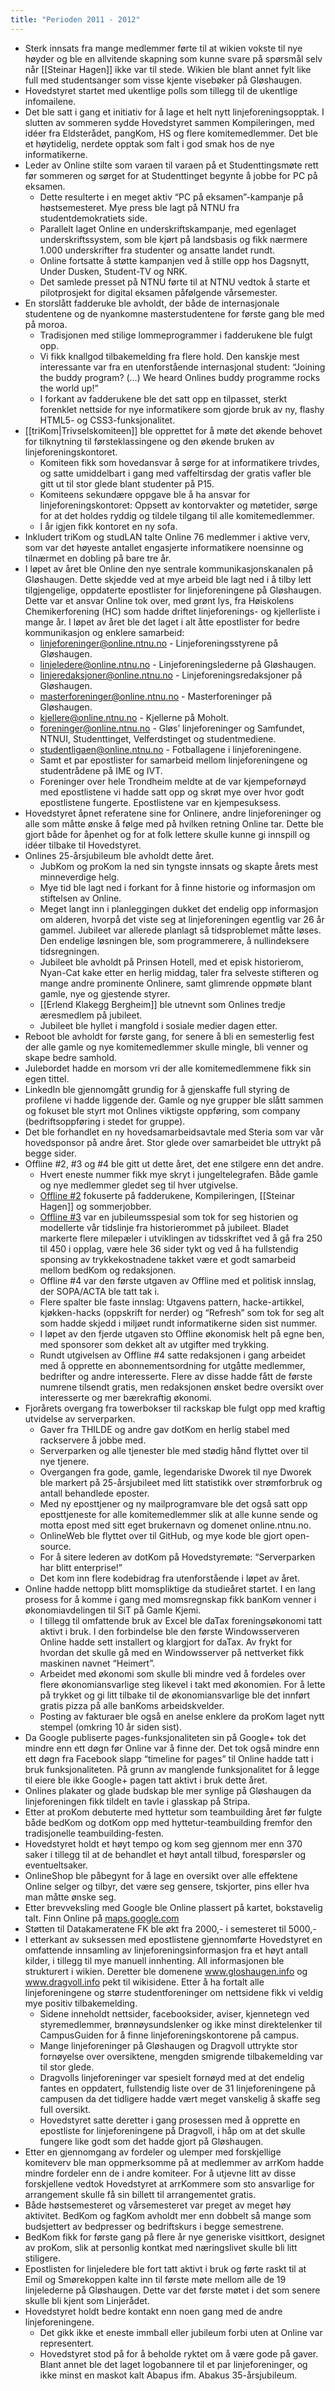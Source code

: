 ```yaml
---
title: "Perioden 2011 - 2012"
---
```


-   Sterk innsats fra mange medlemmer førte til at wikien vokste til nye
    høyder og ble en allvitende skapning som kunne svare på spørsmål
    selv når [[Steinar Hagen]] ikke var til stede. Wikien ble blant
    annet fylt like full med studentsanger som visse kjente visebøker på
    Gløshaugen.
-   Hovedstyret startet med ukentlige polls som tillegg til de ukentlige
    infomailene.
-   Det ble satt i gang et initiativ for å lage et helt nytt
    linjeforeningsopptak. I slutten av sommeren sydde Hovedstyret sammen
    Kompileringen, med idéer fra Eldsterådet, pangKom, HS og flere
    komitemedlemmer. Det ble et høytidelig, nerdete opptak som falt i
    god smak hos de nye informatikerne.
-   Leder av Online stilte som varaen til varaen på et Studenttingsmøte
    rett før sommeren og sørget for at Studenttinget begynte å jobbe for
    PC på eksamen.
    -   Dette resulterte i en meget aktiv “PC på eksamen”-kampanje på
        høstsemesteret. Mye press ble lagt på NTNU fra
        studentdemokratiets side.
    -   Parallelt laget Online en underskriftskampanje, med egenlaget
        underskriftssystem, som ble kjørt på landsbasis og fikk nærmere
        1.000 underskrifter fra studenter og ansatte landet rundt.
    -   Online fortsatte å støtte kampanjen ved å stille opp hos
        Dagsnytt, Under Dusken, Student-TV og NRK.
    -   Det samlede presset på NTNU førte til at NTNU vedtok å starte et
        pilotprosjekt for digital eksamen påfølgende vårsemester.
-   En storslått fadderuke ble avholdt, der både de internasjonale
    studentene og de nyankomne masterstudentene for første gang ble med
    på moroa.
    -   Tradisjonen med stilige lommeprogrammer i fadderukene ble fulgt
        opp.
    -   Vi fikk knallgod tilbakemelding fra flere hold. Den kanskje mest
        interessante var fra en utenforstående internasjonal student:
        “Joining the buddy program? (…) We heard Onlines buddy programme
        rocks the world up!”
    -   I forkant av fadderukene ble det satt opp en tilpasset, sterkt
        forenklet nettside for nye informatikere som gjorde bruk av ny,
        flashy HTML5- og CSS3-funksjonalitet.
-   [[triKom|Trivselskomiteen]] ble opprettet for å møte det økende
    behovet for tilknytning til førsteklassingene og den økende bruken
    av linjeforeningskontoret.
    -   Komiteen fikk som hovedansvar å sørge for at informatikere
        trivdes, og satte umiddelbart i gang med vaffeltirsdag der
        gratis vafler ble gitt ut til stor glede blant studenter på P15.
    -   Komiteens sekundære oppgave ble å ha ansvar for
        linjeforeningskontoret: Oppsett av kontorvakter og møtetider,
        sørge for at det holdes ryddig og tildele tilgang til alle
        komitemedlemmer.
    -   I år igjen fikk kontoret en ny sofa.
-   Inkludert triKom og studLAN talte Online 76 medlemmer i aktive verv,
    som var det høyeste antallet engasjerte informatikere noensinne og
    tilnærmet en dobling på bare tre år.
-   I løpet av året ble Online den nye sentrale kommunikasjonskanalen på
    Gløshaugen. Dette skjedde ved at mye arbeid ble lagt ned i å tilby
    lett tilgjengelige, oppdaterte epostlister for linjeforeningene på
    Gløshaugen. Dette var et ansvar Online tok over, med grønt lys, fra
    Høiskolens Chemikerforening (HC) som hadde driftet linjeforenings-
    og kjellerliste i mange år. I løpet av året ble det laget i alt åtte
    epostlister for bedre kommunikasjon og enklere samarbeid:
    -   linjeforeninger@online.ntnu.no - Linjeforeningsstyrene på
        Gløshaugen.
    -   linjeledere@online.ntnu.no - Linjeforeningslederne på
        Gløshaugen.
    -   linjeredaksjoner@online.ntnu.no - Linjeforeningsredaksjoner på
        Gløshaugen.
    -   masterforeninger@online.ntnu.no - Masterforeninger på
        Gløshaugen.
    -   kjellere@online.ntnu.no - Kjellerne på Moholt.
    -   foreninger@online.ntnu.no - Gløs’ linjeforeninger og Samfundet,
        NTNUI, Studenttinget, Velferdstinget og studentmediene.
    -   studentligaen@online.ntnu.no - Fotballagene i linjeforeningene.
    -   Samt et par epostlister for samarbeid mellom linjeforeningene og
        studentrådene på IME og IVT.
    -   Foreninger over hele Trondheim meldte at de var kjempefornøyd
        med epostlistene vi hadde satt opp og skrøt mye over hvor godt
        epostlistene fungerte. Epostlistene var en kjempesuksess.
-   Hovedstyret åpnet referatene sine for Onlinere, andre
    linjeforeninger og alle som måtte ønske å følge med på hvilken
    retning Online tar. Dette ble gjort både for åpenhet og for at folk
    lettere skulle kunne gi innspill og idéer tilbake til Hovedstyret.
-   Onlines 25-årsjubileum ble avholdt dette året.
    -   JubKom og proKom la ned sin tyngste innsats og skapte årets mest
        minneverdige helg.
    -   Mye tid ble lagt ned i forkant for å finne historie og
        informasjon om stiftelsen av Online.
    -   Meget langt inn i planleggingen dukket det endelig opp
        informasjon om alderen, hvorpå det viste seg at linjeforeningen
        egentlig var 26 år gammel. Jubileet var allerede planlagt så
        tidsproblemet måtte løses. Den endelige løsningen ble, som
        programmerere, å nullindeksere tidsregningen.
    -   Jubileet ble avholdt på Prinsen Hotell, med et episk
        historierom, Nyan-Cat kake etter en herlig middag, taler fra
        selveste stifteren og mange andre prominente Onlinere, samt
        glimrende oppmøte blant gamle, nye og gjestende styrer.
    -   [[Erlend Klakegg Bergheim]] ble utnevnt som Onlines tredje
        æresmedlem på jubileet.
    -   Jubileet ble hyllet i mangfold i sosiale medier dagen etter.
-   Reboot ble avholdt for første gang, for senere å bli en semesterlig
    fest der alle gamle og nye komitemedlemmer skulle mingle, bli venner
    og skape bedre samhold.
-   Julebordet hadde en morsom vri der alle komitemedlemmene fikk sin
    egen tittel.
-   LinkedIn ble gjennomgått grundig for å gjenskaffe full styring de
    profilene vi hadde liggende der. Gamle og nye grupper ble slått
    sammen og fokuset ble styrt mot Onlines viktigste oppføring, som
    company (bedriftsoppføring i stedet for gruppe).
-   Det ble forhandlet en ny hovedsamarbeidsavtale med Steria som var
    vår hovedsponsor på andre året. Stor glede over samarbeidet ble
    uttrykt på begge sider.
-   Offline \#2, \#3 og \#4 ble gitt ut dette året, det ene stilgere enn
    det andre.
    -   Hvert eneste nummer fikk mye skryt i jungeltelegrafen. Både
        gamle og nye medlemmer gledet seg til hver utgivelse.
    -   [Offline \#2][] fokuserte på fadderukene, Kompileringen,
        [[Steinar Hagen]] og sommerjobber.
    -   [Offline \#3][] var en jubileumsspesial som tok for seg
        historien og modellerte vår tidslinje fra historierommet på
        jubileet. Bladet markerte flere milepæler i utviklingen av
        tidsskriftet ved å gå fra 250 til 450 i opplag, være hele 36
        sider tykt og ved å ha fullstendig sponsing av trykkekostnadene
        takket være et godt samarbeid mellom bedKom og redaksjonen.
    -   Offline \#4 var den første utgaven av Offline med et politisk
        innslag, der SOPA/ACTA ble tatt tak i.
    -   Flere spalter ble faste innslag: Utgavens pattern,
        hacke-artikkel, kjøkken-hacks (oppskrift for nerder) og
        “Refresh” som tok for seg alt som hadde skjedd i miljøet rundt
        informatikerne siden sist nummer.
    -   I løpet av den fjerde utgaven sto Offline økonomisk helt på egne
        ben, med sponsorer som dekket alt av utgifter med trykking.
    -   Rundt utgivelsen av Offline \#4 satte redaksjonen i gang
        arbeidet med å opprette en abonnementsordning for utgåtte
        medlemmer, bedrifter og andre interesserte. Flere av disse hadde
        fått de første numrene tilsendt gratis, men redaksjonen ønsket
        bedre oversikt over interesserte og mer bærekraftig økonomi.
-   Fjorårets overgang fra towerbokser til rackskap ble fulgt opp med
    kraftig utvidelse av serverparken.
    -   Gaver fra THILDE og andre gav dotKom en herlig stabel med
        rackservere å jobbe med.
    -   Serverparken og alle tjenester ble med stødig hånd flyttet over
        til nye tjenere.
    -   Overgangen fra gode, gamle, legendariske Dworek til nye Dworek
        ble markert på 25-årsjubileet med litt statistikk over
        strømforbruk og antall behandlede eposter.
    -   Med ny eposttjener og ny mailprogramvare ble det også satt opp
        eposttjeneste for alle komitemedlemmer slik at alle kunne sende
        og motta epost med sitt eget brukernavn og domenet
        online.ntnu.no.
    -   OnlineWeb ble flyttet over til GitHub, og mye kode ble gjort
        open-source.
    -   For å sitere lederen av dotKom på Hovedstyremøte: “Serverparken
        har blitt enterprise!”
    -   Det kom inn flere kodebidrag fra utenforstående i løpet av året.
-   Online hadde nettopp blitt momspliktige da studieåret startet. I en
    lang prosess for å komme i gang med momsregnskap fikk banKom venner
    i økonomiavdelingen til SiT på Gamle Kjemi.
    -   I tillegg til omfattende bruk av Excel ble daTax
        foreningsøkonomi tatt aktivt i bruk. I den forbindelse ble den
        første Windowsserveren Online hadde sett installert og klargjort
        for daTax. Av frykt for hvordan det skulle gå med en
        Windowsserver på nettverket fikk maskinen navnet “Heimert”.
    -   Arbeidet med økonomi som skulle bli mindre ved å fordeles over
        flere økonomiansvarlige steg likevel i takt med økonomien. For å
        lette på trykket og gi litt tilbake til de økonomiansvarlige ble
        det innført gratis pizza på alle banKoms arbeidskvelder.
    -   Posting av fakturaer ble også en anelse enklere da proKom laget
        nytt stempel (omkring 10 år siden sist).
-   Da Google publiserte pages-funksjonaliteten sin på Google+ tok det
    mindre enn ett døgn før Online var å finne der. Det tok også mindre
    enn ett døgn fra Facebook slapp “timeline for pages” til Online
    hadde tatt i bruk funksjonaliteten. På grunn av manglende
    funksjonalitet for å legge til eiere ble ikke Google+ pagen tatt
    aktivt i bruk dette året.
-   Onlines plakater og glade budskap ble mer synlige på Gløshaugen da
    linjeforeningen fikk tildelt en tavle i glasskap på Stripa.
-   Etter at proKom debuterte med hyttetur som teambuilding året før
    fulgte både bedKom og dotKom opp med hyttetur-teambuilding fremfor
    den tradisjonelle teambuilding-festen.
-   Hovedstyret holdt et høyt tempo og kom seg gjennom mer enn 370 saker
    i tillegg til at de behandlet et høyt antall tilbud, forespørsler og
    eventueltsaker.
-   OnlineShop ble påbegynt for å lage en oversikt over alle effektene
    Online selger og tilbyr, det være seg gensere, tskjorter, pins eller
    hva man måtte ønske seg.
-   Etter brevveksling med Google ble Online plassert på kartet,
    bokstavelig talt. Finn Online på [maps.google.com][]
-   Støtten til Datakameratene FK ble økt fra 2000,- i semesteret til
    5000,-
-   I etterkant av suksessen med epostlistene gjennomførte Hovedstyret
    en omfattende innsamling av linjeforeningsinformasjon fra et høyt
    antall kilder, i tillegg til mye manuell innhenting. All
    informasjonen ble strukturert i wikien. Deretter ble domenene
    www.gloshaugen.info og www.dragvoll.info pekt til wikisidene. Etter
    å ha fortalt alle linjeforeningene og større studentforeninger om
    nettsidene fikk vi veldig mye positiv tilbakemelding.
    -   Sidene inneholdt nettsider, facebooksider, aviser, kjennetegn
        ved styremedlemmer, brønnøysundslenker og ikke minst
        direktelenker til CampusGuiden for å finne
        linjeforeningskontorene på campus.
    -   Mange linjeforeninger på Gløshaugen og Dragvoll uttrykte stor
        fornøyelse over oversiktene, mengden smigrende tilbakemelding
        var til stor glede.
    -   Dragvolls linjeforeninger var spesielt fornøyd med at det
        endelig fantes en oppdatert, fullstendig liste over de 31
        linjeforeningene på campusen da det tidligere hadde vært meget
        vanskelig å skaffe seg full oversikt.
    -   Hovedstyret satte deretter i gang prosessen med å opprette en
        epostliste for linjeforeningene på Dragvoll, i håp om at det
        skulle fungere like godt som det hadde gjort på Gløshaugen.
-   Etter en gjennomgang av fordeler og ulemper med forskjellige
    komiteverv ble man oppmerksomme på at medlemmer av arrKom hadde
    mindre fordeler enn de i andre komiteer. For å utjevne litt av disse
    forskjellene vedtok Hovedstyret at arrKommere som sto ansvarlige for
    arrangement skulle få sin billett til arrangementet gratis.
-   Både høstsemesteret og vårsemesteret var preget av meget høy
    aktivitet. BedKom og fagKom avholdt mer enn dobbelt så mange som
    budsjettert av bedpresser og bedriftskurs i begge semestrene.
-   BedKom fikk for første gang på flere år nye generiske visittkort,
    designet av proKom, slik at personlig kontkat med næringslivet
    skulle bli litt stiligere.
-   Epostlisten for linjeledere ble fort tatt aktivt i bruk og førte
    raskt til at Emil og Smørekoppen kalte inn til første møte mellom
    alle de 19 linjelederne på Gløshaugen. Dette var det første møtet i
    det som senere skulle bli kjent som Linjerådet.
-   Hovedstyret holdt bedre kontakt enn noen gang med de andre
    linjeforeningene.
    -   Det gikk ikke et eneste immball eller jubileum forbi uten at
        Online var representert.
    -   Hovedstyret stod på for å beholde ryktet om å være gode på
        gaver. Blant annet ble det laget logobannere til et par
        linjeforeninger, og ikke minst en maskot kalt Abapus ifm. Abakus
        35-årsjubileum.


  [maps.google.com]: http://maps.google.com/maps/place?q=Online,+linjeforeningen+for+informatikk,+H%C3%B8gskoleringen,+Trondheim,+Norway&hl=no&ie=UTF8&cid=9127931427751188784

  [Offline \#2]: https://online.ntnu.no/media/documents/offline_201109.pdf
  [Offline \#3]: https://online.ntnu.no/media/documents/offline_201112.pdf